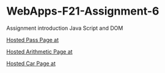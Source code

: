 # WebApps-F21-Assignment-6
Assignment introduction Java Script and DOM

[Hosted Pass Page at](https://44-563-webapps-f21.github.io/webapps-f21-assignment-6-satheesheppalapelli/pass.html)

[Hosted Arithmetic Page at](https://44-563-webapps-f21.github.io/webapps-f21-assignment-6-satheesheppalapelli/arithmetic.html)

[Hosted Car Page at](https://44-563-webapps-f21.github.io/webapps-f21-assignment-6-satheesheppalapelli/car.html)
